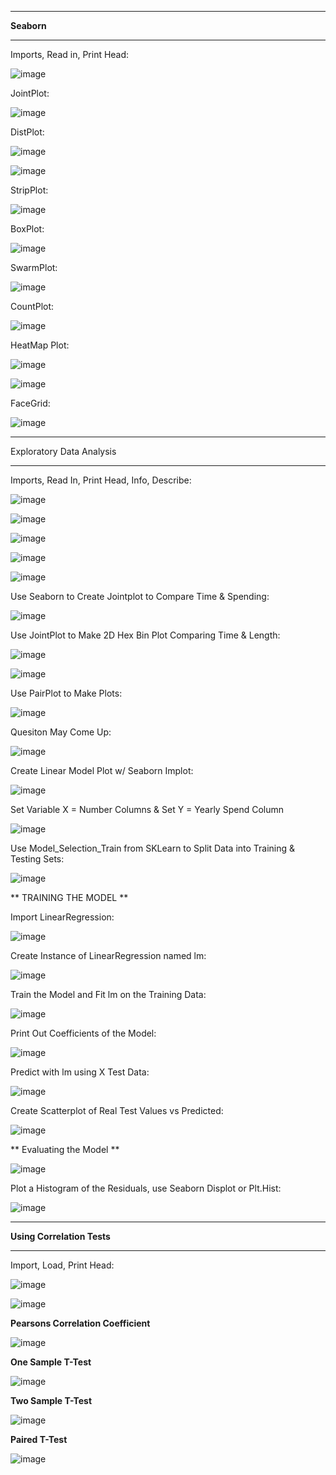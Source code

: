 -------

**Seaborn**

-------

Imports, Read in, Print Head:

![image](https://github.com/UselessPlank/DataCAHelp/assets/114073566/22262c41-ce26-435f-be26-0703b48687fb)

JointPlot:

![image](https://github.com/UselessPlank/DataCAHelp/assets/114073566/06f8495c-4ed0-404f-8f1c-f2bb06488dfe)

DistPlot:

![image](https://github.com/UselessPlank/DataCAHelp/assets/114073566/ab5207da-fe52-4e77-b128-433d91e2e20d)

![image](https://github.com/UselessPlank/DataCAHelp/assets/114073566/31832db8-dde5-46d9-93f2-a8fb2285e6a7)

StripPlot:

![image](https://github.com/UselessPlank/DataCAHelp/assets/114073566/88973934-075d-4263-a571-a263bf4d841f)

BoxPlot:

![image](https://github.com/UselessPlank/DataCAHelp/assets/114073566/6b4a2975-6027-4fe7-9f9e-d1b0624a8069)

SwarmPlot:

![image](https://github.com/UselessPlank/DataCAHelp/assets/114073566/6c818b52-b7ca-4a96-9644-7124e5c9d69d)

CountPlot:

![image](https://github.com/UselessPlank/DataCAHelp/assets/114073566/6ccd99a9-995c-48eb-a9ee-4af25fbe8997)

HeatMap Plot:

![image](https://github.com/UselessPlank/DataCAHelp/assets/114073566/28858d38-09e2-4c9c-aa5f-5bcf7a4e6ea2)

![image](https://github.com/UselessPlank/DataCAHelp/assets/114073566/fcba4ed6-c7a8-4787-a540-1c9078e6cc0f)

FaceGrid:

![image](https://github.com/UselessPlank/DataCAHelp/assets/114073566/868373c6-2288-4676-85b6-d75bd013973f)

-------

Exploratory Data Analysis

-------

Imports, Read In, Print Head, Info, Describe:

![image](https://github.com/UselessPlank/DataCAHelp/assets/114073566/9b00ec07-4b1e-45be-bfd8-f385a5aaaf51)

![image](https://github.com/UselessPlank/DataCAHelp/assets/114073566/a10bbf94-9cff-4a0a-9454-2d1dc26a409b)

![image](https://github.com/UselessPlank/DataCAHelp/assets/114073566/fc0da267-c956-4161-acb4-4fda002409f4)

![image](https://github.com/UselessPlank/DataCAHelp/assets/114073566/34875104-d713-45d8-bcd0-306de44f7568)

![image](https://github.com/UselessPlank/DataCAHelp/assets/114073566/4ea9dde3-5935-4f97-9583-e2a7c595d9ad)

Use Seaborn to Create Jointplot to Compare Time & Spending:

![image](https://github.com/UselessPlank/DataCAHelp/assets/114073566/4a3ff928-51e2-4d82-ad7d-1eed864be1a1)

Use JointPlot to Make 2D Hex Bin Plot Comparing Time & Length:

![image](https://github.com/UselessPlank/DataCAHelp/assets/114073566/f671b6f0-fe55-4141-aa58-2f33c7648f01)

![image](https://github.com/UselessPlank/DataCAHelp/assets/114073566/c214f9ec-ab92-46dc-8199-21505af8660b)

Use PairPlot to Make Plots:

![image](https://github.com/UselessPlank/DataCAHelp/assets/114073566/6c30ce1a-cfc2-4b11-82c6-b75f33882986)

Quesiton May Come Up:

![image](https://github.com/UselessPlank/DataCAHelp/assets/114073566/270dfd48-e91c-4c96-943f-1dcf48f54489)

Create Linear Model Plot w/ Seaborn Implot:

![image](https://github.com/UselessPlank/DataCAHelp/assets/114073566/5f4eb803-c73f-4c2f-bac2-a943163097a8)

Set Variable X = Number Columns & Set Y = Yearly Spend Column

![image](https://github.com/UselessPlank/DataCAHelp/assets/114073566/25aef90c-f560-4e0d-84c2-9c65aec0ba92)

Use Model_Selection_Train from SKLearn to Split Data into Training & Testing Sets:

![image](https://github.com/UselessPlank/DataCAHelp/assets/114073566/26cb4f0a-86e6-461d-b6e5-e0af209a94ea)

** TRAINING THE MODEL **

Import LinearRegression:

![image](https://github.com/UselessPlank/DataCAHelp/assets/114073566/0fc8392c-a2a7-42c9-b1a2-f5d796a9f990)

Create Instance of LinearRegression named lm:

![image](https://github.com/UselessPlank/DataCAHelp/assets/114073566/7caf0c76-d9ec-4c1d-988a-4384eaadd380)

Train the Model and Fit lm on the Training Data:

![image](https://github.com/UselessPlank/DataCAHelp/assets/114073566/bd4cbbf0-00d5-4c49-a539-ca5700b49a39)

Print Out Coefficients of the Model:

![image](https://github.com/UselessPlank/DataCAHelp/assets/114073566/d81bb548-338b-4652-8b55-b166cbf9eba3)

Predict with lm using X Test Data:

![image](https://github.com/UselessPlank/DataCAHelp/assets/114073566/81059497-682a-400b-96cd-960c9e58d203)

Create Scatterplot of Real Test Values vs Predicted:

![image](https://github.com/UselessPlank/DataCAHelp/assets/114073566/5653ba99-3f81-4b1d-9476-ead20170f23e)

** Evaluating the Model **

![image](https://github.com/UselessPlank/DataCAHelp/assets/114073566/0329354e-62d5-4a13-a04f-7da0862f91e8)

Plot a Histogram of the Residuals, use Seaborn Displot or Plt.Hist:

![image](https://github.com/UselessPlank/DataCAHelp/assets/114073566/d895fe30-4837-4288-b760-045f1c4647e0)

-------

**Using Correlation Tests**

-------

Import, Load, Print Head:

![image](https://github.com/UselessPlank/DataCAHelp/assets/114073566/fde71665-10ce-42dd-9d91-f3fab2eadddf)

![image](https://github.com/UselessPlank/DataCAHelp/assets/114073566/1849a03a-04a5-4358-b4df-dcac05777436)

**Pearsons Correlation Coefficient**

![image](https://github.com/UselessPlank/DataCAHelp/assets/114073566/00eb8cac-5e4c-41fb-9992-075ef3db7982)

**One Sample T-Test**

![image](https://github.com/UselessPlank/DataCAHelp/assets/114073566/60a5e1bd-7d39-4076-b850-27d3cc89332d)

**Two Sample T-Test**

![image](https://github.com/UselessPlank/DataCAHelp/assets/114073566/e8c19094-60d5-4bfd-8431-2d30f6616346)

**Paired T-Test**

![image](https://github.com/UselessPlank/DataCAHelp/assets/114073566/de45ac20-787a-4bab-b58b-1214600a5138)

